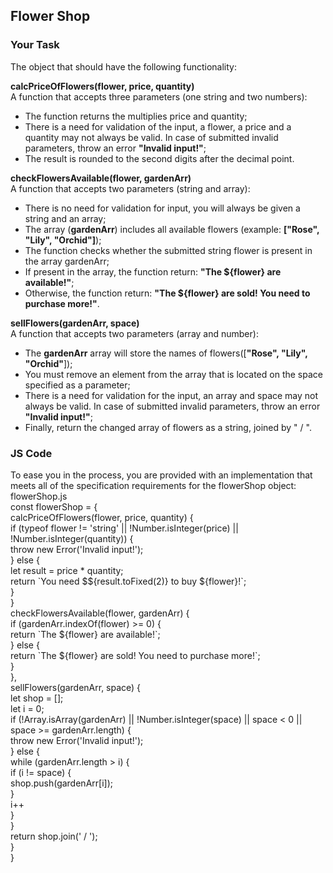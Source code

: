 ## Flower Shop
### Your Task

The object that should have the following functionality: 

**calcPriceOfFlowers(flower, price, quantity)**  
 A function that accepts three parameters (one string and two numbers):
- The function returns the multiplies price and quantity;
- There is a need for validation of the input, a flower, a price and a quantity mаy not always be valid. In case of submitted invalid parameters, throw an error **"Invalid input!"**;
- The result is rounded to the second digits after the decimal point. 

**checkFlowersAvailable(flower, gardenArr)**  
 A function that accepts two parameters (string and array):
- There is no need for validation for input, you will always be given a string and an array;
- The array (**gardenArr**) includes all available flowers (example: **["Rose", "Lily", "Orchid"]**);
- The function checks whether the submitted string flower is present in the array gardenArr;
- If present in the array, the function return: **"The ${flower} are available!"**;
- Otherwise, the function return: **"The ${flower} are sold! You need to purchase more!"**.  

**sellFlowers(gardenArr, space)**  
 A function that accepts two parameters (array and number):
- The **gardenArr** array will store the names of flowers([**"Rose", "Lily", "Orchid"**]);
- You must remove an element from the array that is located on the space specified as a parameter;
- There is a need for validation for the input, an array and space may not always be valid. In case of submitted invalid parameters, throw an error **"Invalid input!"**;
- Finally, return the changed array of flowers as a string, joined by " / ".



### JS Code
To ease you in the process, you are provided with an implementation that meets all of the specification requirements for the flowerShop object:  
flowerShop.js  
const flowerShop = {  
     calcPriceOfFlowers(flower, price, quantity) {  
          if (typeof flower != 'string' || !Number.isInteger(price) || !Number.isInteger(quantity)) {  
              throw new Error('Invalid input!');  
          } else {  
              let result = price * quantity;  
              return \`You need $${result.toFixed(2)} to buy ${flower}!\`;  
        }  
    }  
     checkFlowersAvailable(flower, gardenArr) {  
        if (gardenArr.indexOf(flower) >= 0) {  
            return \`The ${flower} are available!\`;  
        } else {  
            return \`The ${flower} are sold! You need to purchase more!\`;  
        }  
    },  
     sellFlowers(gardenArr, space) {  
        let shop = [];  
        let i = 0;  
        if (!Array.isArray(gardenArr) || !Number.isInteger(space) || space < 0 || space >= gardenArr.length) {  
            throw new Error('Invalid input!');  
        } else {  
            while (gardenArr.length > i) {  
                if (i != space) {  
                    shop.push(gardenArr[i]);  
                }  
                i++  
            }  
        }  
        return shop.join(' / ');  
    }  
}  
